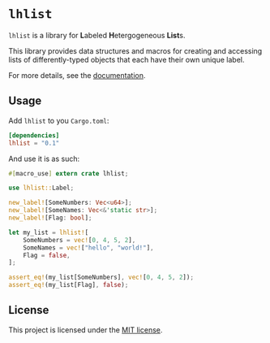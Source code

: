 # `lhlist`

`lhlist` is a library for **L**abeled **H**etergogeneous **List**s.

This library provides data structures and macros for creating and accessing lists of differently-typed objects that each have their own unique label.

For more details, see the [documentation](https://docs.rs/lhlist).

## Usage

Add `lhlist` to you `Cargo.toml`:
```toml
[dependencies]
lhlist = "0.1"
```

And use it is as such:
```rust
#[macro_use] extern crate lhlist;

use lhlist::Label;

new_label![SomeNumbers: Vec<u64>];
new_label![SomeNames: Vec<&'static str>];
new_label![Flag: bool];

let my_list = lhlist![
    SomeNumbers = vec![0, 4, 5, 2],
    SomeNames = vec!["hello", "world!"],
    Flag = false,
];

assert_eq!(my_list[SomeNumbers], vec![0, 4, 5, 2]);
assert_eq!(my_list[Flag], false);
```

## License

This project is licensed under the [MIT license](LICENSE).
